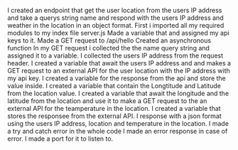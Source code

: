 I created an endpoint that get the user location from the users IP address and take a querys string name and respond with the users IP address and weather in the location in an object format.
First i imported all my required modules to my index file server.js
Made a variable that and assigned my api keys to it.
Made a GET request to /api/hello
Created an asynchronous function
In my GET request i collected the the name query string and assigned it to a variable.
I collected the users IP address from the request header.
I created a variable that await the users IP address and and makes a GET request to an external API for the user location with the IP address with my api key.
I created a variable for the response from the api and store the value inside.
I created a variable that contain the Longtitude and Latitude from the location value.
I created a variable that await the longitude and the latitude from the location and use it to make a GET request to the an external API for the teamperature in the location.
I created a variable that stores the responsee from the external API.
I response with a json format using the users IP address, location and temperature in the location.
I made a try and catch error in the whole code
I made an error response in case of error.
I made a port for it to listen to.
